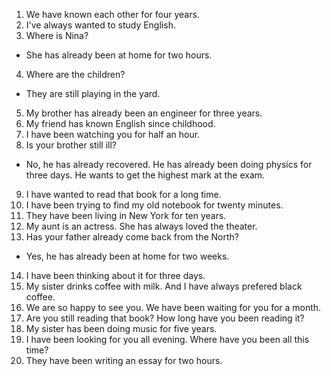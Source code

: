 1. We have known each other for four years.
2. I've always wanted to study English.
3. Where is Nina?
 - She has already been at home for two hours.
4. Where are the children?
 - They are still playing in the yard.
5. My brother has already been an engineer for three years.
6. My friend has known English since childhood.
7. I have been watching you for half an hour.
8. Is your brother still ill?
 - No, he has already recovered. He has already been doing physics for three days. He wants to get the highest mark at the exam.
9. I have wanted to read that book for a long time.
10. I have been trying to find my old notebook for twenty minutes.
11. They have been living in New York for ten years.
12. My aunt is an actress. She has always loved the theater.
13. Has your father already come back from the North?
 - Yes, he has already been at home for two weeks.
14. I have been thinking about it for three days.
15. My sister drinks coffee with milk. And I have always prefered black coffee.
16. We are so happy to see you. We have been waiting for you for a month.
17. Are you still reading that book? How long have you been reading it?
18. My sister has been doing music for five years.
19. I have been looking for you all evening. Where have you been all this time?
20. They have been writing an essay for two hours.